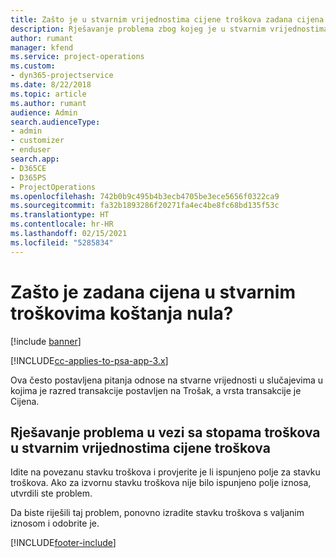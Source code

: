 ```yaml
---
title: Zašto je u stvarnim vrijednostima cijene troškova zadana cijena nula?
description: Rješavanje problema zbog kojeg je u stvarnim vrijednostima cijene troškova zadana cijena 0.
author: rumant
manager: kfend
ms.service: project-operations
ms.custom:
- dyn365-projectservice
ms.date: 8/22/2018
ms.topic: article
ms.author: rumant
audience: Admin
search.audienceType:
- admin
- customizer
- enduser
search.app:
- D365CE
- D365PS
- ProjectOperations
ms.openlocfilehash: 742b0b9c495b4b3ecb4705be3ece5656f0322ca9
ms.sourcegitcommit: fa32b1893286f20271fa4ec4be8fc68bd135f53c
ms.translationtype: HT
ms.contentlocale: hr-HR
ms.lasthandoff: 02/15/2021
ms.locfileid: "5285834"
---
```

# <a name="why-is-the-price-defaulting-to-zero-on-expense-cost-actuals"></a>Zašto je zadana cijena u stvarnim troškovima koštanja nula?

[!include [banner](../includes/psa-now-project-operations.md)]

[!INCLUDE[cc-applies-to-psa-app-3.x](../includes/cc-applies-to-psa-app-3x.md)]

Ova često postavljena pitanja odnose na stvarne vrijednosti u slučajevima u kojima je razred transakcije postavljen na Trošak, a vrsta transakcije je Cijena.

## <a name="troubleshooting-cost-rates-on-expense-cost-actuals"></a>Rješavanje problema u vezi sa stopama troškova u stvarnim vrijednostima cijene troškova

Idite na povezanu stavku troškova i provjerite je li ispunjeno polje za stavku troškova. Ako za izvornu stavku troškova nije bilo ispunjeno polje iznosa, utvrdili ste problem.
 
Da biste riješili taj problem, ponovno izradite stavku troškova s valjanim iznosom i odobrite je.


[!INCLUDE[footer-include](../includes/footer-banner.md)]